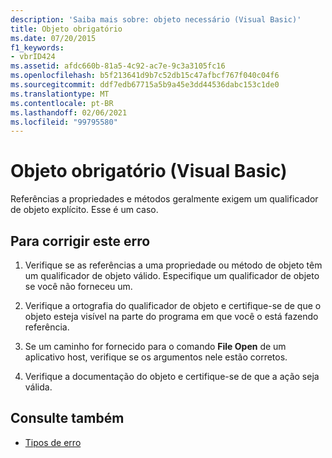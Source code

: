 ```yaml
---
description: 'Saiba mais sobre: objeto necessário (Visual Basic)'
title: Objeto obrigatório
ms.date: 07/20/2015
f1_keywords:
- vbrID424
ms.assetid: afdc660b-81a5-4c92-ac7e-9c3a3105fc16
ms.openlocfilehash: b5f213641d9b7c52db15c47afbcf767f040c04f6
ms.sourcegitcommit: ddf7edb67715a5b9a45e3dd44536dabc153c1de0
ms.translationtype: MT
ms.contentlocale: pt-BR
ms.lasthandoff: 02/06/2021
ms.locfileid: "99795580"
---
```

# <a name="object-required-visual-basic"></a>Objeto obrigatório (Visual Basic)

Referências a propriedades e métodos geralmente exigem um qualificador de objeto explícito. Esse é um caso.  
  
## <a name="to-correct-this-error"></a>Para corrigir este erro  
  
1. Verifique se as referências a uma propriedade ou método de objeto têm um qualificador de objeto válido. Especifique um qualificador de objeto se você não forneceu um.  
  
2. Verifique a ortografia do qualificador de objeto e certifique-se de que o objeto esteja visível na parte do programa em que você o está fazendo referência.  
  
3. Se um caminho for fornecido para o comando **File Open** de um aplicativo host, verifique se os argumentos nele estão corretos.  
  
4. Verifique a documentação do objeto e certifique-se de que a ação seja válida.  
  
## <a name="see-also"></a>Consulte também

- [Tipos de erro](../../programming-guide/language-features/error-types.md)
